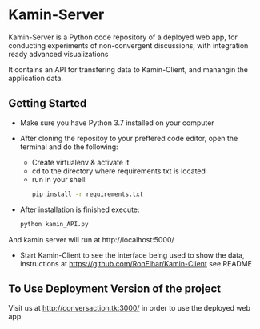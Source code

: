# Kamin-Server

Kamin-Server is a Python code repository of a deployed web app, for conducting experiments of non-convergent discussions, with integration ready advanced visualizations

It contains an API for transfering data to Kamin-Client, and manangin the application data.

## Getting Started

* Make sure you have Python 3.7 installed on your computer

* After cloning the repositoy to your preffered code editor, open the terminal and do the following:
  * Create virtualenv & activate it
  * cd to the directory where requirements.txt is located
  * run in your shell:
    ```bash
    pip install -r requirements.txt
    ```
* After installation is finished execute:
    ```bash
    python kamin_API.py
    ```
And kamin server will run at http://localhost:5000/

* Start Kamin-Client to see the interface being used to show the data, instructions at https://github.com/RonElhar/Kamin-Client see README


## To Use Deployment Version of the project

Visit us at http://conversaction.tk:3000/ in order to use the deployed web app

